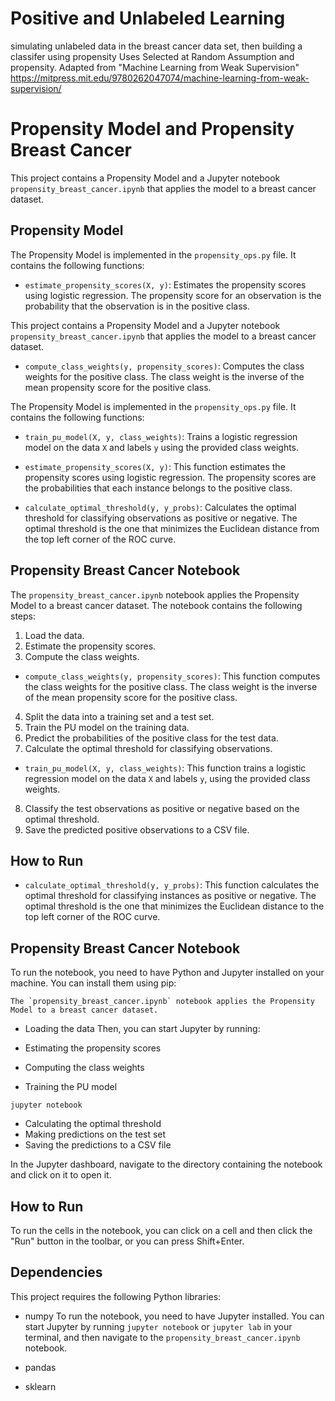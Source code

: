 # Positive and Unlabeled Learning
simulating unlabeled data in the breast cancer data set, then building a classifer using propensity
Uses Selected at Random Assumption and propensity. Adapted from "Machine Learning from Weak Supervision" https://mitpress.mit.edu/9780262047074/machine-learning-from-weak-supervision/


# Propensity Model and Propensity Breast Cancer

This project contains a Propensity Model and a Jupyter notebook `propensity_breast_cancer.ipynb` that applies the model to a breast cancer dataset.

## Propensity Model

The Propensity Model is implemented in the `propensity_ops.py` file. It contains the following functions:


- `estimate_propensity_scores(X, y)`: Estimates the propensity scores using logistic regression. The propensity score for an observation is the probability that the observation is in the positive class.

This project contains a Propensity Model and a Jupyter notebook `propensity_breast_cancer.ipynb` that applies the model to a breast cancer dataset.

- `compute_class_weights(y, propensity_scores)`: Computes the class weights for the positive class. The class weight is the inverse of the mean propensity score for the positive class.

The Propensity Model is implemented in the `propensity_ops.py` file. It contains the following functions:

- `train_pu_model(X, y, class_weights)`: Trains a logistic regression model on the data `X` and labels `y` using the provided class weights.

- `estimate_propensity_scores(X, y)`: This function estimates the propensity scores using logistic regression. The propensity scores are the probabilities that each instance belongs to the positive class.

- `calculate_optimal_threshold(y, y_probs)`: Calculates the optimal threshold for classifying observations as positive or negative. The optimal threshold is the one that minimizes the Euclidean distance from the top left corner of the ROC curve.

## Propensity Breast Cancer Notebook

The `propensity_breast_cancer.ipynb` notebook applies the Propensity Model to a breast cancer dataset. The notebook contains the following steps:

1. Load the data.
2. Estimate the propensity scores.
3. Compute the class weights.
- `compute_class_weights(y, propensity_scores)`: This function computes the class weights for the positive class. The class weight is the inverse of the mean propensity score for the positive class.

4. Split the data into a training set and a test set.
5. Train the PU model on the training data.
6. Predict the probabilities of the positive class for the test data.
7. Calculate the optimal threshold for classifying observations.
- `train_pu_model(X, y, class_weights)`: This function trains a logistic regression model on the data `X` and labels `y`, using the provided class weights.

8. Classify the test observations as positive or negative based on the optimal threshold.
9. Save the predicted positive observations to a CSV file.

## How to Run

- `calculate_optimal_threshold(y, y_probs)`: This function calculates the optimal threshold for classifying instances as positive or negative. The optimal threshold is the one that minimizes the Euclidean distance to the top left corner of the ROC curve.

## Propensity Breast Cancer Notebook

To run the notebook, you need to have Python and Jupyter installed on your machine. You can install them using pip:

```
The `propensity_breast_cancer.ipynb` notebook applies the Propensity Model to a breast cancer dataset. 
```

- Loading the data
Then, you can start Jupyter by running:

- Estimating the propensity scores
- Computing the class weights
- Training the PU model
```
jupyter notebook
```

- Calculating the optimal threshold
- Making predictions on the test set
- Saving the predictions to a CSV file

In the Jupyter dashboard, navigate to the directory containing the notebook and click on it to open it.

## How to Run

To run the cells in the notebook, you can click on a cell and then click the "Run" button in the toolbar, or you can press Shift+Enter.

## Dependencies

This project requires the following Python libraries:

- numpy
To run the notebook, you need to have Jupyter installed. You can start Jupyter by running `jupyter notebook` or `jupyter lab` in your terminal, and then navigate to the `propensity_breast_cancer.ipynb` notebook.

- pandas
- sklearn

